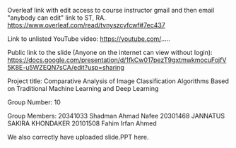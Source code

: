 Overleaf link with edit access to course instructor gmail and then email "anybody can edit" link to ST, RA.
https://www.overleaf.com/read/tvnyszcyfcwf#7ec437

Link to unlisted YouTube video:
https://youtube.com/.....

Public link to the slide (Anyone on the internet can view without login):
https://docs.google.com/presentation/d/1fkCw017pezT9gxtmwkmocuFojfV5K8E-u5WZEQN7sCA/edit?usp=sharing

Project title:
Comparative Analysis of Image Classification Algorithms  Based on Traditional Machine  Learning and Deep Learning 


Group Number:
10

Group Members:
20341033 Shadman Ahmad Nafee
20301468 JANNATUS SAKIRA KHONDAKER
20101508 Fahim Irfan Ahmed




We also correctly have uploaded slide.PPT here.

